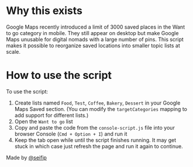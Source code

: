 # Why this exists
Google Maps recently introduced a limit of 3000 saved places in the Want to go category in mobile. They still appear on desktop but make Google Maps unusable for digital nomads with a large number of pins. This script makes it possible to reorganize saved locations into smaller topic lists at scale.

# How to use the script

To use the script:
1. Create lists named `Food`, `Test`, `Coffee`, `Bakery`, `Dessert` in your Google Maps Saved section. (You can modify the `targetCategories` mapping to add support for different lists.)
2. Open the `Want to go` list
3. Copy and paste the code from the `console-script.js` file into your browser Console (`Cmd + Option + I`) and run it
4. Keep the tab open while until the script finishes running. It may get stuck in which case just refresh the page and run it again to continue.

Made by [@seifip](https://twitter.com/seifip) 
